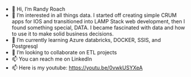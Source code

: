 - 👋 Hi, I’m Randy Roach
- 👀 I’m interested in all things data. I started off creating simple CRUM apps for IOS and transitioned into LAMP Stack web development, then I found something special, DATA.  I became fascinated with data and how to use it to make solid business decisions. 
- 🌱 I’m currently learning Azure databricks, DOCKER, SSIS, and Postgresql
- 💞️ I’m looking to collaborate on ETL projects
- 📫 You can reach me on LinkedIn
- 📫 Here is my youtube: https://youtu.be/0vwkUSYXeA
